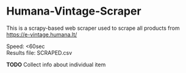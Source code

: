 # Humana-Vintage-Scraper

This is a scrapy-based web scraper used to scrape all products from https://e-vintage.humana.lt/

Speed: <60sec <br>
Results file: SCRAPED.csv <br>

<b>TODO</b> Collect info about individual item
